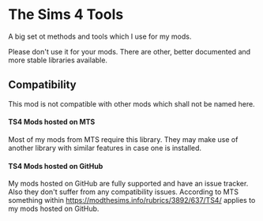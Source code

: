 # The Sims 4 Tools

A big set ot methods and tools which I use for my mods.

Please don't use it for your mods. There are other, better documented and more stable libraries available.

## Compatibility
This mod is not compatible with other mods which shall not be named here.

#### TS4 Mods hosted on MTS
Most of my mods from MTS require this library.
They may make use of another library with similar features in case one is installed.

#### TS4 Mods hosted on GitHub
My mods hosted on GitHub are fully supported and have an issue tracker.
Also they don't suffer from any compatibility issues.
According to MTS something within https://modthesims.info/rubrics/3892/637/TS4/ applies to my mods hosted on GitHub.
